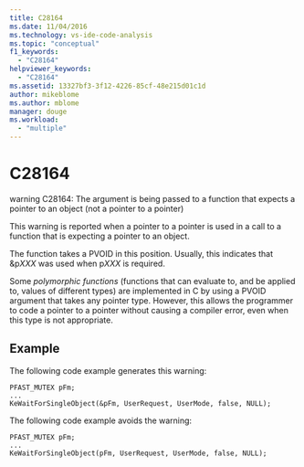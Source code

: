 ```yaml
---
title: C28164
ms.date: 11/04/2016
ms.technology: vs-ide-code-analysis
ms.topic: "conceptual"
f1_keywords:
  - "C28164"
helpviewer_keywords:
  - "C28164"
ms.assetid: 13327bf3-3f12-4226-85cf-48e215d01c1d
author: mikeblome
ms.author: mblome
manager: douge
ms.workload:
  - "multiple"
---
```

# C28164
warning C28164: The argument is being passed to a function that expects a pointer to an object (not a pointer to a pointer)

 This warning is reported when a pointer to a pointer is used in a call to a function that is expecting a pointer to an object.

 The function takes a PVOID in this position. Usually, this indicates that &p*XXX* was used when p*XXX* is required.

 Some *polymorphic functions* (functions that can evaluate to, and be applied to, values of different types) are implemented in C by using a PVOID argument that takes any pointer type. However, this allows the programmer to code a pointer to a pointer without causing a compiler error, even when this type is not appropriate.

## Example
 The following code example generates this warning:

```
PFAST_MUTEX pFm;
...
KeWaitForSingleObject(&pFm, UserRequest, UserMode, false, NULL);
```

 The following code example avoids the warning:

```
PFAST_MUTEX pFm;
...
KeWaitForSingleObject(pFm, UserRequest, UserMode, false, NULL);
```